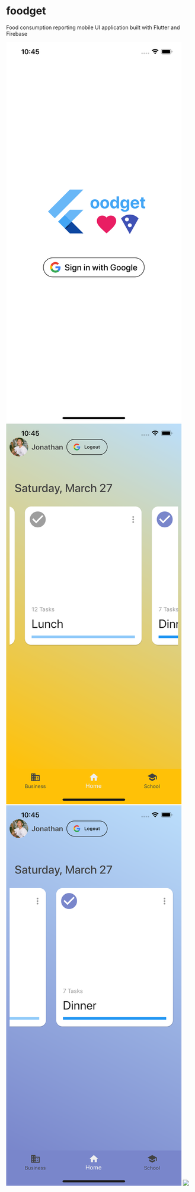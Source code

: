 # foodget

Food consumption reporting mobile UI application built with Flutter
and Firebase

![login](static/foodget-1.png)
![](static/foodget-2.png)
![](static/foodget-3.png)
![](static/foodget-4.png)

